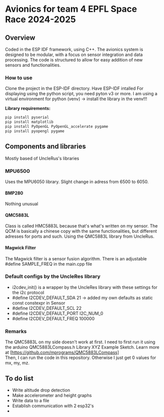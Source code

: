 # Avionics for team 4 EPFL Space Race 2024-2025
## Overview
Coded in the ESP IDF framework, using C++. 
The avionics system is designed to be modular, with a focus on sensor integration and data processing. The code is structured to allow for easy addition of new sensors and functionalities.

### How to use
Clone the project in the ESP-IDF directory.
Have ESP-IDF intalled
For displaying using the python script, you need pyton v3 or more.
I am using a virtual environment for python (venv) -> install the library in the venv!!!

**Library requirements:**
```bash
pip install pyserial
pip install matplotlib
pip install PyOpenGL PyOpenGL_accelerate pygame
pip install pyopengl pygame


```

## Components and libraries
Mostly based of UncleRus's libraries
### MPU6500
Uses the MPU6050 library. Slight change in adress from 6500 to 6050.

#### BMP280
Nothing unusual

#### QMC5883L 
Class is called HMC5883L because that's what's written on my sensor. The QCM is basically a chinese copy with the same functionalities, but different adresses for ports and such. 
Using the QMC5883L library from UncleRus.

#### Magwick Filter
The Magwick filter is a sensor fusion algorithm. There is an adjustable #define SAMPLE_FREQ in the main.cpp file

### Default configs by the UncleRes library 
* i2cdev_init() is a wrapper by the UncleRes library with these settings for the i2c protocol
* #define I2CDEV_DEFAULT_SDA   21 -> added my own defaults as static const constexpr in Sensor
* #define I2CDEV_DEFAULT_SCL   22
* #define I2CDEV_DEFAULT_PORT  I2C_NUM_0
* #define I2CDEV_DEFAULT_FREQ  100000



### Remarks
The QMC5883L on my side doesn't work at first. I need to first run it using the arduino QMC5883LCompass.h Library XYZ Example Sketch. 
Learn more at [https://github.com/mprograms/QMC5883LCompass]    
Then, I can run the code in this repository. Otherwise I just get 0 values for mx, my, mz.

## To do list
- Write altitude drop detection
- Make accelerometer and height graphs
- Write data to a file
- Establish communication with 2 esp32's
- 








